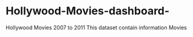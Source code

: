 # Hollywood-Movies-dashboard-
Hollywood Movies 2007 to 2011
This dataset contain information Movies 
